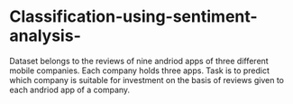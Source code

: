 # Classification-using-sentiment-analysis-
Dataset belongs to the reviews of nine andriod apps of three different mobile companies. Each company holds three apps. Task is to predict which company is suitable for investment on the basis of reviews given to each andriod app of a company.
